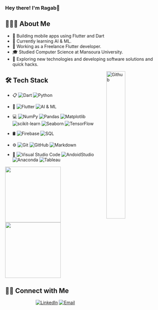 ### Hey there! I'm Ragab👋
## 👨🏻‍💻 About Me

- 🔭 Building mobile apps using Flutter and Dart
- 🌱 Currently learning AI & ML.
- 💼 Working as a Freelance Flutter developer.
- 🎓 Studied Computer Science at Mansoura University.
- 🤔 Exploring new technologies and developing software solutions and quick hacks.

<img width="35%" align="right" alt="Github" src="https://user-images.githubusercontent.com/48678280/88862734-4903af80-d201-11ea-968b-9c939d88a37c.gif" />

## 🛠 Tech Stack
- 📋
  ![Dart](https://img.shields.io/badge/-Dart-333333?style=flat&logo=dart&logoColor=276DC3)
  ![Python](https://img.shields.io/badge/-Python-333333?style=flat&logo=python&logoColor=ffdd54)
- 🤖 
  ![Flutter](https://img.shields.io/badge/-Flutter-333333?style=flat&logo=flutter&logoColor=276DC3)
  ![AI & ML](https://img.shields.io/badge/-AI&ML-333333?style=flat&logo=ai&ml&logo)
- 💻 
  ![NumPy](https://img.shields.io/badge/numpy-333333?style=flat&logo=numpy)
  ![Pandas](https://img.shields.io/badge/pandas-333333?style=flat&logo=pandas)
  ![Matplotlib](https://img.shields.io/badge/Matplotlib-333333?style=flat&logo=matplotlib&logoColor=white)
  ![scikit-learn](https://img.shields.io/badge/scikit--learn-333333?style=flat&logo=scikit-learn&logoColor=white)
  ![Seaborn](https://img.shields.io/badge/Seaborn-333333?style=flat&logo=seaborn&logoColor=%white)
  ![TensorFlow](https://img.shields.io/badge/TensorFlow-333333?style=flat&logo=TensorFlow&logoColor=white)
  
- 🛢 
  ![Firebase](https://img.shields.io/badge/-Firebase-333333?style=flat&logo=firebase&logoColor=#f1c232)
  ![SQL](https://img.shields.io/badge/-SQL-333333?style=flat&logo=sql&logoColor=#f1c232)
- ⚙️
  ![Git](https://img.shields.io/badge/-Git-333333?style=flat&logo=git)
  ![GitHub](https://img.shields.io/badge/-GitHub-333333?style=flat&logo=github)
  ![Markdown](https://img.shields.io/badge/-Markdown-333333?style=flat&logo=markdown)

- 🔧
  ![Visual Studio Code](https://img.shields.io/badge/-Visual%20Studio%20Code-333333?style=flat&logo=visual-studio-code&logoColor=007ACC)
  ![AndoidStudio](https://img.shields.io/badge/-AndroidStudio-333333?style=flat&logo=androidstudio)
  ![Anaconda](https://img.shields.io/badge/-Anaconda-333333?style=flat&logo=anaconda)
  ![Tableau](https://img.shields.io/badge/-Tableau-333333?style=flat&logo=tableau)


<a href="https://github.com/ragabelsayed">
  <img height="180em" src="https://github-readme-stats.vercel.app/api?username=ragabelsayed&theme=buefy&show_icons=true" />
  <img height="180em" src="https://github-readme-stats.vercel.app/api/top-langs/?username=ragabelsayed&theme=buefy&layout=compact" />
</a>

## 🤝🏻 Connect with Me
<p align="center">
<a href="https://www.linkedin.com/in/ragab-elsayed-89a38718b/"><img alt="LinkedIn" src="https://img.shields.io/badge/LinkedIn-Ragab%20Elsayed%20Atia-blue?style=flat-square&logo=linkedin"></a>
<a href="mailto:ragabelsayed37@gmail.com"><img alt="Email" src="https://img.shields.io/badge/Email-ragabelsayed37@gmail.com-blue?style=flat-square&logo=gmail"></a>
</p>
